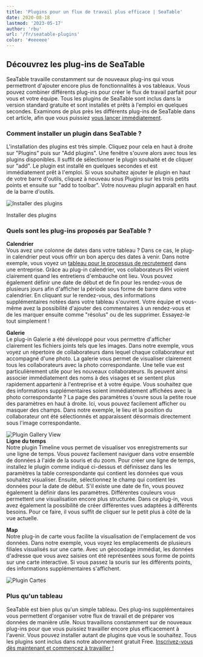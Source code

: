 ```yaml
---
title: 'Plugins pour un flux de travail plus efficace | SeaTable'
date: 2020-08-18
lastmod: '2023-05-17'
author: 'rbu'
url: '/fr/seatable-plugins'
color: '#eeeeee'
---
```


## Découvrez les plug-ins de SeaTable

SeaTable travaille constamment sur de nouveaux plug-ins qui vous permettront d'ajouter encore plus de fonctionnalités à vos tableaux. Vous pouvez combiner différents plug-ins pour créer le flux de travail parfait pour vous et votre équipe. Tous les plugins de SeaTable sont inclus dans la version standard gratuite et sont installés et prêts à l'emploi en quelques secondes. Examinons de plus près les différents plug-ins de SeaTable dans cet article, afin que vous puissiez [vous lancer immédiatement](https://seatable.io/fr/enregistrement/).

### Comment installer un plugin dans SeaTable ?

L'installation des plugins est très simple. Cliquez pour cela en haut à droite sur "Plugins" puis sur "Add plugins". Une fenêtre s'ouvre alors avec tous les plugins disponibles. Il suffit de sélectionner le plugin souhaité et de cliquer sur "add". Le plugin est installé en quelques secondes et est immédiatement prêt à l'emploi. Si vous souhaitez ajouter le plugin en haut de votre barre d'outils, cliquez à nouveau sous Plugins sur les trois petits points et ensuite sur "add to toolbar". Votre nouveau plugin apparaît en haut de la barre d'outils.

![Installer des plugins](https://seatable.io/wp-content/uploads/2020/08/Plugins-instaling-.gif)

Installer des plugins

### Quels sont les plug-ins proposés par SeaTable ?

**Calendrier**  
Vous avez une colonne de dates dans votre tableau ? Dans ce cas, le plug-in calendrier peut vous offrir un bon aperçu des dates à venir. Dans notre exemple, vous voyez un [tableau pour le processus de recrutement](https://seatable.io/fr/modele/bdwyaoius76f-0vsreupaa/) dans une entreprise. Grâce au plug-in calendrier, vos collaborateurs RH voient clairement quand les entretiens d'embauche ont lieu. Vous pouvez également définir une date de début et de fin pour les rendez-vous de plusieurs jours afin d'afficher la période sous forme de barre dans votre calendrier. En cliquant sur le rendez-vous, des informations supplémentaires notées dans votre tableau s'ouvrent. Votre équipe et vous-même avez la possibilité d'ajouter des commentaires à un rendez-vous et de les marquer ensuite comme "résolus" ou de les supprimer. Essayez-le tout simplement !

**Galerie**  
Le plug-in Galerie a été développé pour vous permettre d'afficher clairement les fichiers joints tels que les images. Dans notre exemple, vous voyez un répertoire de collaborateurs dans lequel chaque collaborateur est accompagné d'une photo. La galerie vous permet de visualiser clairement tous les collaborateurs avec la photo correspondante. Une telle vue est particulièrement utile pour les nouveaux collaborateurs. Ils peuvent ainsi associer immédiatement des noms à des visages et se sentent plus rapidement appartenir à l'entreprise et à votre équipe. Vous souhaitez que des informations supplémentaires soient immédiatement affichées avec la photo correspondante ? La page des paramètres s'ouvre sous la petite roue des paramètres en haut à droite. Ici, vous pouvez facilement afficher ou masquer des champs. Dans notre exemple, le lieu et la position du collaborateur ont été sélectionnés et apparaissent désormais directement sous l'image correspondante.

![Plugin Gallery View](https://seatable.de/wp-content/uploads/2020/08/Bildschirmfoto-2020-08-19-um-09.52.29.png)  
**Ligne du temps**  
Notre plugin Timeline vous permet de visualiser vos enregistrements sur une ligne de temps. Vous pouvez facilement naviguer dans votre ensemble de données à l'aide de la souris et du zoom. Pour créer une ligne de temps, installez le plugin comme indiqué ci-dessus et définissez dans les paramètres la table correspondante qui contient les données que vous souhaitez visualiser. Ensuite, sélectionnez le champ qui contient les données pour la date de début. S'il existe une date de fin, vous pouvez également la définir dans les paramètres. Différentes couleurs vous permettent une visualisation encore plus structurée. Dans ce plug-in, vous avez également la possibilité de créer différentes vues adaptées à différents besoins. Pour ce faire, il vous suffit de cliquer sur le petit plus à côté de la vue actuelle.

**Map**  
Notre plug-in de carte vous facilite la visualisation de l'emplacement de vos données. Dans notre exemple, vous voyez les emplacements de plusieurs filiales visualisés sur une carte. Avec un géocodage immédiat, les données d'adresse que vous avez saisies ont été représentées sous forme de points sur une carte interactive. Si vous passez la souris sur les différents points, des informations supplémentaires s'affichent.

![Plugin Cartes ](https://seatable.de/wp-content/uploads/2020/08/Bildschirmfoto-2020-08-19-um-10.34.17.png)

### Plus qu'un tableau

SeaTable est bien plus qu'un simple tableau. Des plug-ins supplémentaires vous permettent d'organiser votre flux de travail et de préparer vos données de manière utile. Nous travaillons constamment sur de nouveaux plug-ins pour que vous puissiez travailler encore plus efficacement à l'avenir. Vous pouvez installer autant de plugins que vous le souhaitez. Tous les plugins sont inclus dans notre abonnement gratuit Free. [Inscrivez-vous dès maintenant et commencez à travailler !](https://seatable.io/fr/enregistrement/)
